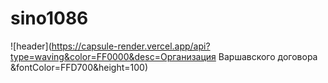 # sino1086
![header](https://capsule-render.vercel.app/api?type=waving&color=FF0000&desc=Организация Варшавского договора
&fontColor=FFD700&height=100)
